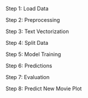 

 Step 1: Load Data

 Step 2: Preprocessing

 Step 3: Text Vectorization

 Step 4: Split Data

 Step 5: Model Training

 Step 6: Predictions

 Step 7: Evaluation

 Step 8: Predict New Movie Plot

